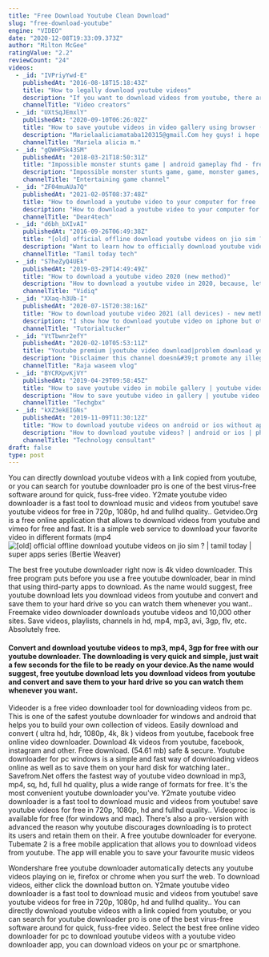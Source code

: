 ```yaml
---
title: "Free Download Youtube Clean Download"
slug: "free-download-youtube"
engine: "VIDEO"
date: "2020-12-08T19:33:09.373Z"
author: "Milton McGee"
ratingValue: "2.2"
reviewCount: "24"
videos:
  - _id: "IVPriyYwd-E"
    publishedAt: "2016-08-18T15:18:43Z"
    title: "How to legally download youtube videos"
    description: "If you want to download videos from youtube, there are very few legal ways to do that. It&#39;s tempting to download videos from youtube to either watch later or to"
    channelTitle: "Video creators"
  - _id: "UXtSqJEmxlY"
    publishedAt: "2020-09-10T06:26:02Z"
    title: "How to save youtube videos in video gallery using browser (tagalog)"
    description: "Marielaaliciamataba120315@gmail.Com hey guys! i hope you enjoy this video and don&#39;t forget to like and subscribe to my channel how to save youtube"
    channelTitle: "Mariela alicia m."
  - _id: "gQWHPSk43SM"
    publishedAt: "2018-03-21T18:50:31Z"
    title: "Impossible monster stunts game | android gameplay fhd - free games download - racing games download"
    description: "Impossible monster stunts game, game, monster games, monster truck, monster truck game, monster truck games, monster trucks, free games download,"
    channelTitle: "Entertaining game channel"
  - _id: "ZF04muAUa7Q"
    publishedAt: "2021-02-05T08:37:48Z"
    title: "How to download a youtube video to your computer for free | download youtube video hd quality"
    description: "How to download a youtube video to your computer for free | download youtube video hd quality in this video, i&#39;m going to show you, how to download"
    channelTitle: "Dear4tech"
  - _id: "d6bh_bXIvAI"
    publishedAt: "2016-09-26T06:49:38Z"
    title: "[old] official offline download youtube videos on jio sim ? | tamil today | super apps series"
    description: "Want to learn how to officially download youtube videos you like? here&#39;s the solution provided by tamil today youtube channel. You can also download with"
    channelTitle: "Tamil today tech"
  - _id: "S7heZyQ4UEk"
    publishedAt: "2019-03-29T14:49:49Z"
    title: "How to download a youtube video 2020 (new method)"
    description: "How to download a youtube video in 2020, because, let&#39;s face it, everyone accidentally deleted a video! subscribe now: read more"
    channelTitle: "Vidiq"
  - _id: "XXaq-h3Ub-I"
    publishedAt: "2020-07-15T20:38:16Z"
    title: "How to download youtube video 2021 (all devices) - new method"
    description: "I show how to download youtube video on iphone but other devices also work! so how to download youtube video android and its free so how to download"
    channelTitle: "Tutorialtucker"
  - _id: "VtTbwnr2efY"
    publishedAt: "2020-02-10T05:53:11Z"
    title: "Youtube premium |youtube video download|problem download youtube video|youtube premium problem 2020"
    description: "Disclaimer this channel doesn&#39;t promote any illegal content.. All contents provided by this channel is made for education"
    channelTitle: "Raja waseem vlog"
  - _id: "BYCRXpvKjVY"
    publishedAt: "2019-04-29T09:58:45Z"
    title: "How to save youtube video in mobile gallery | youtube video ko gallery me save kaise kare"
    description: "How to save youtube video in gallery | youtube video ko gallery me save kaise kare 1.How to save youtube offline video direct to your sd card | find youtube"
    channelTitle: "Techgbx"
  - _id: "kXZ3ekEIGNs"
    publishedAt: "2019-11-09T11:30:12Z"
    title: "How to download youtube videos on android or ios without app? 2020"
    description: "How to download youtube videos? | android or ios | phone gallery | without app | new method 2020 hi everyone, in this video we will teach you how you"
    channelTitle: "Technology consultant"
draft: false
type: post
---
```


You can directly download youtube videos with a link copied from youtube, or you can search for youtube downloader pro is one of the best virus-free software around for quick, fuss-free video. Y2mate youtube video downloader is a fast tool to download music and videos from youtube! save youtube videos for free in 720p, 1080p, hd and fullhd quality.. Getvideo.Org is a free online application that allows to download videos from youtube and vimeo for free and fast. It is a simple web service to download your favorite video in different formats (mp4
![[old] official offline download youtube videos on jio sim ? | tamil today | super apps series (Bertie Weaver)](https://i.ytimg.com/vi/d6bh_bXIvAI/hqdefault.jpg "[old] official offline download youtube videos on jio sim ? | tamil today | super apps series (Owen McGuire)")

The best free youtube downloader right now is 4k video downloader. This free program puts before you use a free youtube downloader, bear in mind that using third-party apps to download. As the name would suggest, free youtube download lets you download videos from youtube and convert and save them to your hard drive so you can watch them whenever you want.. Freemake video downloader downloads youtube videos and 10,000 other sites. Save videos, playlists, channels in hd, mp4, mp3, avi, 3gp, flv, etc. Absolutely free.
<!--inArticleAds-->

<!--galleryOne-->

#### Convert and download youtube videos to mp3, mp4, 3gp for free with our youtube downloader. The downloading is very quick and simple, just wait a few seconds for the file to be ready on your device.As the name would suggest, free youtube download lets you download videos from youtube and convert and save them to your hard drive so you can watch them whenever you want.
<!--inArticleAds-->

<!--galleryTwo-->

Videoder is a free video downloader tool for downloading videos from pc. This is one of the safest youtube downloader for windows and android that helps you to build your own collection of videos. Easily download and convert ( ultra hd, hdr, 1080p, 4k, 8k ) videos from youtube, facebook free online video downloader. Download 4k videos from youtube, facebook, instagram and other. Free download. (54.61 mb) safe &amp; secure. Youtube downloader for pc windows is a simple and fast way of downloading videos online as well as to save them on your hard disk for watching later.. Savefrom.Net offers the fastest way of youtube video download in mp3, mp4, sq, hd, full hd quality, plus a wide range of formats for free. It&#39;s the most convenient youtube downloader you&#39;ve. Y2mate youtube video downloader is a fast tool to download music and videos from youtube! save youtube videos for free in 720p, 1080p, hd and fullhd quality.. Videoproc is available for free (for windows and mac). There&#39;s also a pro-version with advanced the reason why youtube discourages downloading is to protect its users and retain them on their. A free youtube downloader for everyone. Tubemate 2 is a free mobile application that allows you to download videos from youtube. The app will enable you to save your favourite music videos
<!--galleryThree-->

Wondershare free youtube downloader automatically detects any youtube videos playing on ie, firefox or chrome when you surf the web. To download videos, either click the download button on. Y2mate youtube video downloader is a fast tool to download music and videos from youtube! save youtube videos for free in 720p, 1080p, hd and fullhd quality.. You can directly download youtube videos with a link copied from youtube, or you can search for youtube downloader pro is one of the best virus-free software around for quick, fuss-free video. Select the best free online video downloader for pc to download youtube videos with a youtube video downloader app, you can download videos on your pc or smartphone.